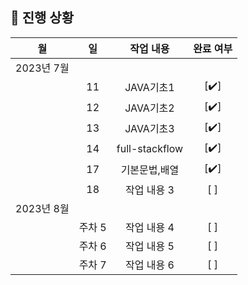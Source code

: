 ## 🚟 진행 상황

|     월      |     일     |     작업 내용      | 완료 여부 |
| :---------: | :---------: | :----------------: | :-------: |
|   2023년 7월 |             |                    |           |
|             |     11   | JAVA기초1        |    [✔️]    |
|             |     12   | JAVA기초2        |    [✔️]    |
|             |     13   | JAVA기초3        |    [✔️]    |
|             |     14   | full-stackflow        |    [✔️]    |
|             |     17   | 기본문법,배열        |    [✔️]    |
|             |     18   | 작업 내용 3        |    [ ]    |
|   2023년 8월 |             |                    |           |
|             |     주차 5   | 작업 내용 4        |    [ ]    |
|             |     주차 6   | 작업 내용 5        |    [ ]    |
|             |     주차 7   | 작업 내용 6        |    [ ]    |
